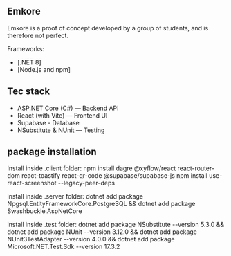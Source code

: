 ## Emkore

Emkore is a proof of concept developed by a group of students, and is therefore not perfect. 

Frameworks:
- [.NET 8]
- [Node.js and npm]

## Tec stack
- ASP.NET Core (C#) — Backend API
- React (with Vite) — Frontend UI
- Supabase - Database
- NSubstitute & NUnit — Testing

## package installation
Install inside .client folder:
npm install dagre @xyflow/react react-router-dom react-toastify react-qr-code @supabase/supabase-js 
npm install use-react-screenshot --legacy-peer-deps

install inside .server folder:
dotnet add package Npgsql.EntityFrameworkCore.PostgreSQL && dotnet add package Swashbuckle.AspNetCore

install inside .test folder:
dotnet add package NSubstitute --version 5.3.0 && dotnet add package NUnit --version 3.12.0 && dotnet add package NUnit3TestAdapter --version 4.0.0 && dotnet add package Microsoft.NET.Test.Sdk --version 17.3.2


